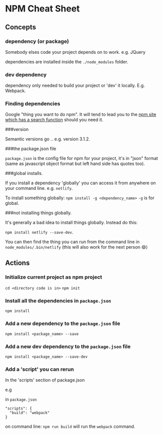 # NPM Cheat Sheet

## Concepts

### dependency (or package)

Somebody elses code your project depends on to work. e.g. JQuery

dependencies are installed inside the `./node_modules` folder.

### dev dependency

dependency only needed to build your project or 'dev' it locally. E.g. Webpack.

### Finding dependencies

Google "thing you want to do npm". It will tend to lead you to the [npm site which has a search function](https://www.npmjs.com/search?q=netlify) should you need it.

###version

Semantic versions go <major>.<minor>.<patch> e.g. version 3.1.2.

###the package.json file

`package.json` is the config file for npm for your project, it's in "json" format (same as javascript object format but left hand side has quotes too).

###global installs.

If you install a dependency 'globally' you can access it from anywhere on your command line. e.g. `netlify`.

To install something globally: `npm install -g <dependency_name>` `-g` is for global.


###not installing things globally.

It's generally a bad idea to install things globally. Instead do this:

`npm install netlify --save-dev`.

You can then find the thing you can run from the command line in `node_modules/.bin/netlify` (this will also work for the next person :smile:)

## Actions

### Initialize current project as npm project

`cd <directory code is in>`
`npm init`

### Install all the dependencies in `package.json`

`npm install`

### Add a new dependency to the `package.json` file

`npm install <package_name> --save`

### Add a new dev dependency to the `package.json` file

`npm install <package_name> --save-dev`

### Add a 'script' you can rerun

In the 'scripts' section of package.json

e.g

in `package.json`
```
"scripts": {
  "build": "webpack"
}
```

on command line: `npm run build` will run the `webpack` command.

